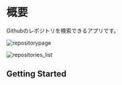 # 概要
Githubのレポジトリを検索できるアプリです。

![repositorypage](https://user-images.githubusercontent.com/48917379/170450592-044ccea4-6dda-4a34-a5bf-6453dc0f2a34.jpg)

![repositories_list](https://user-images.githubusercontent.com/48917379/170450712-a1c9e2c2-7611-4f9f-ab51-69113e1316ce.jpg)


## Getting Started
